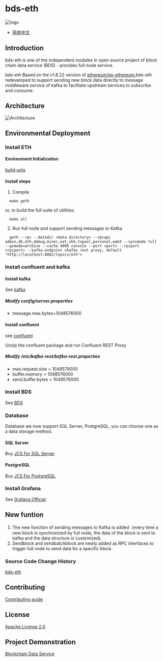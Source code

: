 # bds-eth
![logo](./doc/bds-logo.png)

* [简体中文](./README.zh-cn.md)

## Introduction
bds-eth is one of the independent modules in open source project of block chain data service (BDS) - provides full node service.

*bds-eth* Based on the v1.8.22 version of [ethereum/go-ethereum](https://github.com/ethereum/go-ethereum),*bds-eth* redeveloped to support sending new block data directly to message middleware service of kafka to facilitate upstream services to subscribe and consume.

## Architecture 
![Architecture](./doc/bds-architecture.jpg)

## Environmental Deployment
### Install ETH
#### Environment Initialization
[build-unix](./doc/build-unix.md)

#### Install steps

1. Compile

 ```
   make geth
 ```

   or, to build the full suite of utilities:
   
 ```
   make all
 ```
 
2. Run full node and support sending messages to Kafka

```
  geth --rpc --datadir <data directory> --rpcapi admin,db,eth,debug,miner,net,shh,txpool,personal,web3 --syncmode full --gcmode=archive --cache 4096 console --port <port> --rpcport <rpcport> --kafka.endpoint <kafka rest proxy, default "http://localhost:8082/topics/eth">
```

### Install confluent and kafka
#### Install kafka
See [kafka](https://kafka.apache.org/quickstart)

##### Modify config/server.properties 

* message.max.bytes=1048576000

#### Install confluent 
see [confluent](https://docs.confluent.io/current/installation/installing_cp/zip-tar.html#prod-kafka-cli-install)

Unzip the confluent package and run Confluent REST Proxy

##### Modify  <path-to-confluent>/etc/kafka-rest/kafka-rest.properties 

* max.request.size = 1048576000
* buffer.memory = 1048576000
* send.buffer.bytes = 1048576000

### Install BDS 
See [BDS](https://github.com/jdcloud-bds/bds)

### Database
Database we now support SQL Server, PostgreSQL, you can choose one as a data storage method.

#### SQL Server
Buy [JCS For SQL Server](https://www.jdcloud.com/cn/products/jcs-for-sql-server)

#### PostgreSQL 
Buy [JCS For PostgreSQL](https://www.jdcloud.com/cn/products/jcs-for-postgresql)

### Install Grafana 
See [Grafana Official](https://grafana.com/)

## New funtion 

1. The new function of sending messages to Kafka is added（every time a new block is synchronized by full node, the data of the block is sent to kafka and the data structure is customized).
2. Sendblock and sendbatchblock are newly added as RPC interfaces to trigger full node to send data for a specific block.

### Source Code Change History
[bds-eth](./CHANGE_HISTORY.md)

## Contributing
[Contributing guide](./CONTRIBUTING.md)

## License
[Apache License 2.0](./LICENSE)

## Project Demonstration
[Blockchain Data Service](https://bds.jdcloud.com/)

